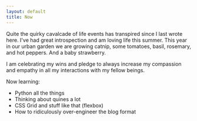 ```yaml
---
layout: default
title: Now
---
```


Quite the quirky cavalcade of life events has transpired since I last wrote here. I've had great introspection and am loving life this summer. This year in our urban garden we are growing catnip, some tomatoes, basil, rosemary, and hot peppers. And a baby strawberry. 

I am celebrating my wins and pledge to always increase my compassion and empathy in all my interactions with my fellow beings. 

Now learning:
* Python all the things
* Thinking about quines a lot
* CSS Grid and stuff like that (flexbox)
* How to ridiculously over-engineer the blog format 

